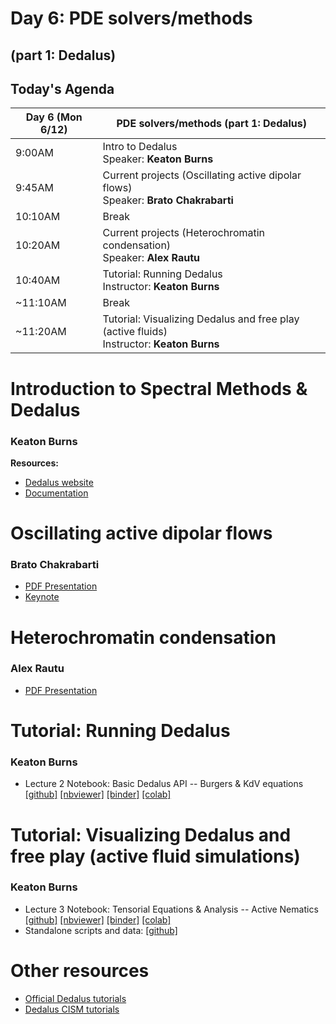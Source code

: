 # Day 6: PDE solvers/methods
## (part 1: Dedalus)


## Today's Agenda

| **Day 6 (Mon 6/12)** | **PDE solvers/methods (part 1: Dedalus)**|
| --- | --- |
| 9:00AM | Intro to Dedalus <br />  Speaker: **Keaton Burns** | 
| 9:45AM | Current projects (Oscillating active dipolar flows) <br /> Speaker: **Brato Chakrabarti** |
| 10:10AM | Break |
| 10:20AM | Current projects (Heterochromatin condensation) <br /> Speaker: **Alex Rautu**|
| 10:40AM | Tutorial: Running Dedalus<br /> Instructor: **Keaton Burns**|
| ~11:10AM | Break|
| ~11:20AM | Tutorial: Visualizing Dedalus and free play (active fluids) <br /> Instructor: **Keaton Burns**|



# Introduction to Spectral Methods & Dedalus
### Keaton Burns
**Resources:**
- [Dedalus website](https://dedalus-project.org/)
- [Documentation](https://dedalus-project.readthedocs.io/en/latest/)



# Oscillating active dipolar flows
### Brato Chakrabarti
* [PDF Presentation](presentations/BPM_summer_oscillating_fluid.pdf)
* [Keynote](https://users.flatironinstitute.org/~alamson/BPMSummerSchool_2023/BPM_summer_oscillating_fluid.key)



# Heterochromatin condensation
### Alex Rautu
* [PDF Presentation](https://users.flatironinstitute.org/~alamson/BPMSummerSchool_2023/bpm-chromatin-rautu.pdf)



# Tutorial: Running Dedalus
### Keaton Burns
- Lecture 2 Notebook: Basic Dedalus API -- Burgers & KdV equations <br />
[[github]](https://github.com/lamsoa729/BPMSummerSchool/blob/main/Day6-Dedalus/lecture_2_intro_to_dedalus.ipynb)
[[nbviewer]](https://nbviewer.org/github/lamsoa729/BPMSummerSchool/blob/main/Day6-Dedalus/lecture_2_intro_to_dedalus.ipynb)
[[binder]](https://binder.flatironinstitute.org/v2/user/kburns/dedalus_v3?filepath=Day6-Dedalus%2Flecture_2_intro_to_dedalus.ipynb)
[[colab]](https://colab.research.google.com/github/lamsoa729/BPMSummerSchool/blob/main/Day6-Dedalus/lecture_2_intro_to_dedalus.ipynb)



# Tutorial: Visualizing Dedalus and free play (active fluid simulations)
### Keaton Burns
- Lecture 3 Notebook: Tensorial Equations & Analysis -- Active Nematics <br />
[[github]](https://github.com/lamsoa729/BPMSummerSchool/blob/main/Day6-Dedalus/lecture_3_active_nematics.ipynb)
[[nbviewer]](https://nbviewer.org/github/lamsoa729/BPMSummerSchool/blob/main/Day6-Dedalus/lecture_3_active_nematics.ipynb)
[[binder]](https://binder.flatironinstitute.org/v2/user/kburns/dedalus_v3?filepath=Day6-Dedalus%2Flecture_3_active_nematics.ipynb)
[[colab]](https://colab.research.google.com/github/lamsoa729/BPMSummerSchool/blob/main/Day6-Dedalus/lecture_3_active_nematics.ipynb)
- Standalone scripts and data:
[[github]](https://github.com/lamsoa729/BPMSummerSchool/tree/main/Day6-Dedalus/lecture_3_data)



# Other resources
- [Official Dedalus tutorials](https://dedalus-project.readthedocs.io/en/latest/pages/tutorials.html)
- [Dedalus CISM tutorials](https://kburns.github.io/cism_dedalus_2023/)

